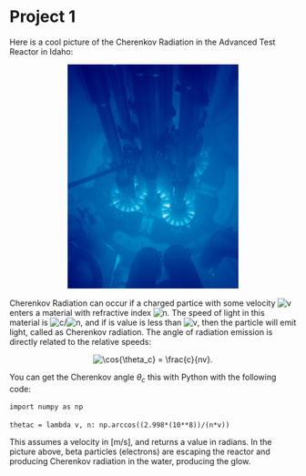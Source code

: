 # Project 1

Here is a cool picture of the Cherenkov Radiation in the Advanced Test Reactor in Idaho:
<p align="center">
  <img src="Advanced_Test_Reactor.jpg" width="300">
</p>

Cherenkov Radiation can occur if a charged partice with some velocity <img src="https://latex.codecogs.com/svg.image?v&space;" title="v " /> enters a material with refractive index <img src="https://latex.codecogs.com/svg.image?n" title="n" />. The speed of light in this material is <img src="https://latex.codecogs.com/svg.image?c" title="c" />/<img src="https://latex.codecogs.com/svg.image?n" title="n" />, and if is value is less than <img src="https://latex.codecogs.com/svg.image?v&space;" title="v " />, then the particle will emit light, called as Cherenkov radiation. The angle of radiation emission is directly related to the relative speeds:

<p align="center">
<img src="https://latex.codecogs.com/svg.image?\cos{\theta_c}&space;=&space;\frac{c}{nv}." title="\cos{\theta_c} = \frac{c}{nv}." />
</p>

You can get the Cherenkov angle $\theta_c$ this with Python with the following code:

```
import numpy as np

thetac = lambda v, n: np.arccos((2.998*(10**8))/(n*v))
```

This assumes a velocity in \[m/s], and returns a value in radians. In the picture above, beta particles (electrons) are escaping the reactor and producing Cherenkov radiation in the water, producing the glow. 
